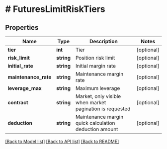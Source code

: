 # # FuturesLimitRiskTiers

## Properties

Name | Type | Description | Notes
------------ | ------------- | ------------- | -------------
**tier** | **int** | Tier | [optional] 
**risk_limit** | **string** | Position risk limit | [optional] 
**initial_rate** | **string** | Initial margin rate | [optional] 
**maintenance_rate** | **string** | Maintenance margin rate | [optional] 
**leverage_max** | **string** | Maximum leverage | [optional] 
**contract** | **string** | Market, only visible when market pagination is requested | [optional] 
**deduction** | **string** | Maintenance margin quick calculation deduction amount | [optional] 

[[Back to Model list]](../../README.md#documentation-for-models) [[Back to API list]](../../README.md#documentation-for-api-endpoints) [[Back to README]](../../README.md)
